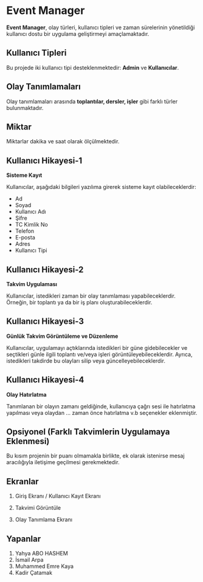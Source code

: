 # Event Manager

**Event Manager**, olay türleri, kullanıcı tipleri ve zaman sürelerinin yönetildiği kullanıcı dostu bir uygulama geliştirmeyi amaçlamaktadır.

## Kullanıcı Tipleri

Bu projede iki kullanıcı tipi desteklenmektedir: **Admin** ve **Kullanıcılar**.

## Olay Tanımlamaları

Olay tanımlamaları arasında **toplantılar, dersler, işler** gibi farklı türler bulunmaktadır.

## Miktar

Miktarlar dakika ve saat olarak ölçülmektedir.

## Kullanıcı Hikayesi-1

**Sisteme Kayıt**

Kullanıcılar, aşağıdaki bilgileri yazılıma girerek sisteme kayıt olabileceklerdir:

- Ad
- Soyad
- Kullanıcı Adı
- Şifre
- TC Kimlik No
- Telefon
- E-posta
- Adres
- Kullanıcı Tipi

## Kullanıcı Hikayesi-2

**Takvim Uygulaması**

Kullanıcılar, istedikleri zaman bir olay tanımlaması yapabileceklerdir. Örneğin, bir toplantı ya da bir iş planı oluşturabileceklerdir.

## Kullanıcı Hikayesi-3

**Günlük Takvim Görüntüleme ve Düzenleme**

Kullanıcılar, uygulamayı açtıklarında istedikleri bir güne gidebilecekler ve seçtikleri günle ilgili toplantı ve/veya işleri görüntüleyebileceklerdir. Ayrıca, istedikleri takdirde bu olayları silip veya güncelleyebileceklerdir.

## Kullanıcı Hikayesi-4

**Olay Hatırlatma**

Tanımlanan bir olayın zamanı geldiğinde, kullanıcıya çağrı sesi ile hatırlatma yapılması veya olaydan ... zaman önce hatırlatma v.b seçenekler eklenmiştir.

## Opsiyonel (Farklı Takvimlerin Uygulamaya Eklenmesi)

Bu kısım projenin bir puanı olmamakla birlikte, ek olarak istenirse mesaj aracılığıyla iletişime geçilmesi gerekmektedir.



## Ekranlar



1. Giriş Ekranı / Kullanıcı Kayıt Ekranı

2. Takvimi Görüntüle

3. Olay Tanımlama Ekranı


## Yapanlar

1. Yahya ABO HASHEM
2. İsmail Arpa 
3. Muhammed Emre Kaya
4. Kadir Çatamak
